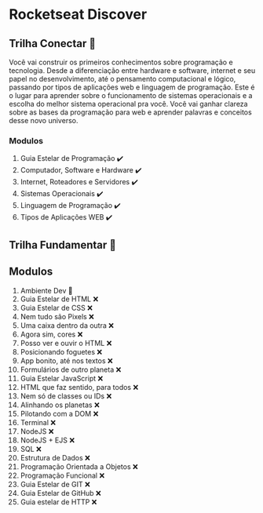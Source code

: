 # Rocketseat Discover

## Trilha Conectar 🚀

Você vai construir os primeiros conhecimentos sobre programação e tecnologia. Desde a diferenciação entre hardware e software, internet e seu papel no desenvolvimento, até o pensamento computacional e lógico, passando por tipos de aplicações web e linguagem de programação. Este é o lugar para aprender sobre o funcionamento de sistemas operacionais e a escolha do melhor sistema operacional pra você. Você vai ganhar clareza sobre as bases da programação para web e aprender palavras e conceitos desse novo universo.

### Modulos 

1. Guia Estelar de Programação ✔️
2. Computador, Software e Hardware ✔️
3. Internet, Roteadores e Servidores ✔️
4. Sistemas Operacionais ✔️
5. Linguagem de Programação ✔️
6. Tipos de Aplicações WEB ✔️

## Trilha Fundamentar 🚀

## Modulos

1. Ambiente Dev 🚧
2. Guia Estelar de HTML ❌
3. Guia Estelar de CSS ❌
4. Nem tudo são Pixels ❌
5. Uma caixa dentro da outra ❌
6. Agora sim, cores ❌
7. Posso ver e ouvir o HTML ❌
8. Posicionando foguetes ❌
9. App bonito, até nos textos ❌
10. Formulários de outro planeta ❌
11. Guia Estelar JavaScript ❌
12. HTML que faz sentido, para todos ❌
13. Nem só de classes ou IDs ❌
14. Alinhando os planetas ❌
15. Pilotando com a DOM ❌
16. Terminal ❌
17. NodeJS ❌
18. NodeJS + EJS ❌
19. SQL ❌
20. Estrutura de Dados ❌
21. Programação Orientada a Objetos ❌
22. Programação Funcional ❌
23. Guia Estelar de GIT ❌
24. Guia Estelar de GitHub ❌
25. Guia estelar de HTTP ❌
